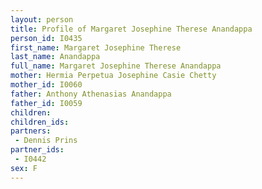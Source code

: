 ```yaml
---
layout: person
title: Profile of Margaret Josephine Therese Anandappa
person_id: I0435
first_name: Margaret Josephine Therese
last_name: Anandappa
full_name: Margaret Josephine Therese Anandappa
mother: Hermia Perpetua Josephine Casie Chetty
mother_id: I0060
father: Anthony Athenasias Anandappa
father_id: I0059
children:
children_ids:
partners:
 - Dennis Prins
partner_ids:
 - I0442
sex: F
---
```


